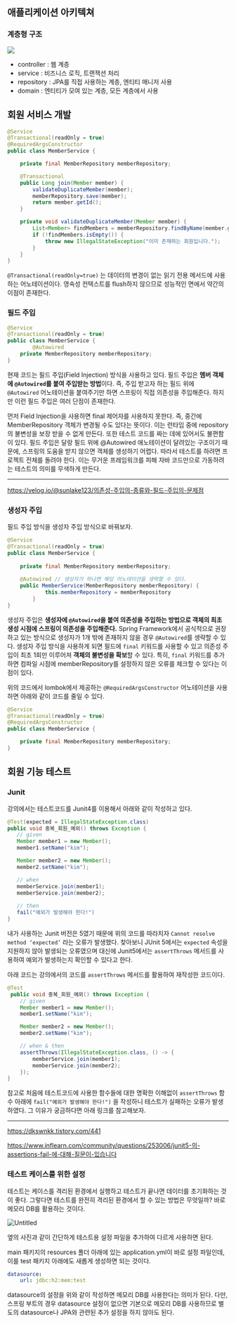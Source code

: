 ## 애플리케이션 아키텍쳐

### 계층형 구조

![](https://velog.velcdn.com/images/yeoni_/post/844d321d-bc3f-4b5b-8c21-16b77e2f5c33/image.png)


- controller : 웹 계층
- service : 비즈니스 로직, 트랜잭션 처리
- repository : JPA를 직접 사용하는 계층, 엔티티 매니저 사용
- domain : 엔티티가 모여 있는 계층, 모든 계층에서 사용

## 회원 서비스 개발

```java
@Service
@Transactional(readOnly = true)
@RequiredArgsConstructor
public class MemberService {

    private final MemberRepository memberRepository;

    @Transactional
    public Long join(Member member) {
        validateDuplicateMember(member);
        memberRepository.save(member);
        return member.getId();
    }

    private void validateDuplicateMember(Member member) {
        List<Member> findMembers = memberRepository.findByName(member.getName());
        if (!findMembers.isEmpty()) {
            throw new IllegalStateException("이미 존재하는 회원입니다.");
        }
    }
}
```

`@Transactional(readOnly=true)` 는 데이터의 변경이 없는 읽기 전용 메서드에 사용하는 어노테이션이다. 영속성 컨텍스트를 flush하지 않으므로 성능적인 면에서 약간의 이점이 존재한다.

### 필드 주입

```java
@Service
@Transactional(readOnly = true)
public class MemberService {
		@Autowired
    private MemberRepository memberRepository;
}
```

현재 코드는 필드 주입(Field Injection) 방식을 사용하고 있다. 필드 주입은 **멤버 객체에 `@Autowired`를 붙여 주입받는 방법**이다. 즉, 주입 받고자 하는 필드 위에`@Autowired` 어노테이션을 붙여주기만 하면 스프링이 직접 의존성을 주입해준다. 하지만 이런 필드 주입은 여러 단점이 존재한다.

먼저 Field Injection을 사용하면 final 제어자를 사용하지 못한다. 즉, 중간에 MemberRepository 객체가 변경될 수도 있다는 뜻이다. 이는 런타임 중에 repository의 불변성을 보장 받을 수 없게 만든다. 또한 테스트 코드를 짜는 데에 있어서도 불편함이 있다. 필드 주입은 달랑 필드 위에 @Autowired 애노테이션이 달려있는 구조이기 때문에, 스프링의 도움을 받지 않으면 객체를 생성하기 어렵다. 따라서 테스트를 하려면 프로젝트 전체를 돌려야 한다. 이는 무거운 프레임워크를 피해 자바 코드만으로 가동하려는 테스트의 의미를 무색하게 만든다.

---

https://velog.io/@sunlake123/의존성-주입의-종류와-필드-주입의-문제점

### 생성자 주입

필드 주입 방식을 생성자 주입 방식으로 바꿔보자.

```java
@Service
@Transactional(readOnly = true)
public class MemberService {
		
    private final MemberRepository memberRepository;
    
    @Autowired // 생성자가 하나면 해당 어노테이션을 생략할 수 있다.
    public MemberService(MemberRepository memberRepository) {
		    this.memberRepository = memberRepository
		}
}
```

생성자 주입은 **생성자에 `@Autowired`을 붙여 의존성을 주입하는 방법으로 객체의 최초 생성 시점에 스프링이 의존성을 주입해준다.** Spring Framework에서 공식적으로 권장하고 있는 방식으로 생성자가 1개 밖에 존재하지 않을 경우 `@Autowired`를 생략할 수 있다. 생성자 주입 방식을 사용하게 되면 필드에 `final` 키워드를 사용할 수 있고 의존성 주입이 최초 1회만 이루어져 **객체의 불변성을 확보**할 수 있다. 특히, `final` 키워드를 추가하면 컴파일 시점에 memberRepository를 설정하지 않은 오류를 체크할 수 있다는 이점이 있다.

위의 코드에서 lombok에서 제공하는 `@RequiredArgsConstructor` 어노테이션을 사용하면 아래와 같이 코드를 줄일 수 있다.

```java
@Service
@Transactional(readOnly = true)
@RequiredArgsConstructor
public class MemberService {

    private final MemberRepository memberRepository;
}
```

## 회원 기능 테스트

### Junit

강의에서는 테스트코드를 Junit4를 이용해서 아래와 같이 작성하고 있다. 

```java
@Test(expected = IllegalStateException.class)
public void 중복_회원_예외() throws Exception {
   // given
   Member member1 = new Member();
   member1.setName("kim");

   Member member2 = new Member();
   member2.setName("kim");

   // when
   memberService.join(member1);
   memberService.join(member2);
        
   // then
   fail("예외가 발생해야 한다!")
}
```

내가 사용하는 Junit 버전은 5였기 때문에 위의 코드를 따라치자 `Cannot resolve method ‘expected’` 라는 오류가 발생했다. 찾아보니 JUnit 5에서는 `expected` 속성을 지원하지 않아 발생되는 오류였으며 대신에 Junit5에서는 `assertThrows` 메서드를 사용하여 예외가 발생하는지 확인할 수 있다고 한다. 

아래 코드는 강의에서의 코드를 `assertThrows` 메서드를 활용하여 재작성한 코드이다.

```java
@Test
 public void 중복_회원_예외() throws Exception {
    // given
    Member member1 = new Member();
    member1.setName("kim");

    Member member2 = new Member();
    member2.setName("kim");

    // when & then
    assertThrows(IllegalStateException.class, () -> {
        memberService.join(member1);
        memberService.join(member2);
    });
}
```

참고로 처음에 테스트코드에 사용한 함수들에 대한 명확한 이해없이 `assertThrows` 함수 아래에  `fail("예외가 발생해야 한다!")` 을 작성하니 테스트가 실패하는 오류가 발생하였다. 그 이유가 궁금하다면 아래 링크를 참고해보자.  

---

https://dkswnkk.tistory.com/441

https://www.inflearn.com/community/questions/253006/junit5-의-assertions-fail-에-대해-질문이-있습니다

### 테스트 케이스를 위한 설정

테스트는 케이스를 격리된 환경에서 실행하고 테스트가 끝나면 데이터를 초기화하는 것이 좋다. 
그렇다면 테스트를 완전히 격리된 환경에서 할 수 있는 방법은 무엇일까? 바로 메모리 DB를 활용하는 것이다.

![Untitled](https://prod-files-secure.s3.us-west-2.amazonaws.com/83b56896-62fe-4002-9c4e-a66b37df803c/6af9daa1-eafc-46eb-951a-8393444bc043/Untitled.png)

옆의 사진과 같이 간단하게 테스트용 설정 파일을 추가하여 다르게 사용하면 된다.

main 패키지의 resources 폴더 아래에 있는 application.yml이 바로 설정 파일인데, 이를 test 패키지 아래에도 새롭게 생성하면 되는 것이다.

```yaml
datasource:
	url: jdbc:h2:mem:test
```

datasource의 설정을 위와 같이 작성하면 메모리 DB를 사용한다는 의미가 된다. 다만, 스프링 부트의 경우 datasource 설정이 없으면 기본으로 메모리 DB를 사용하므로 별도의 datasource나 JPA와 관련된 추가 설정을 하지 않아도 된다.